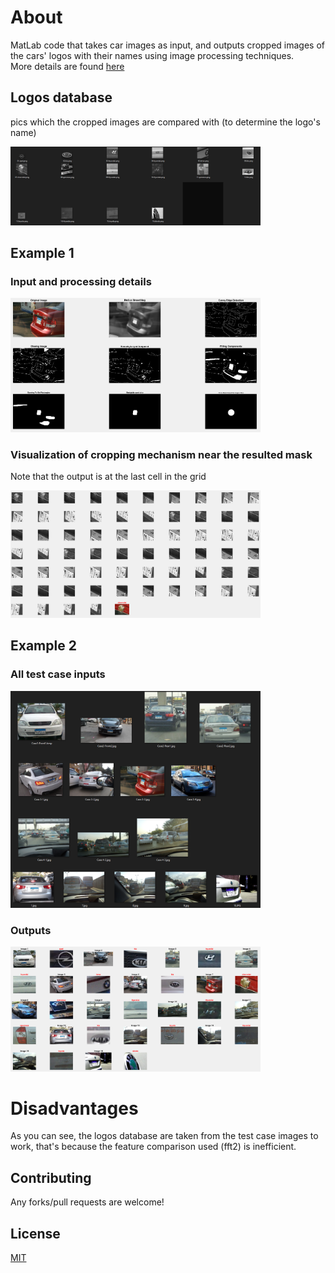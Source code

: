 # About

MatLab code that takes car images as input, and outputs cropped images of the cars' logos with their names using image processing techniques.
<br>
More details are found [here](https://github.com/OdyAsh/CarLogoRecognitionImageProcessing/blob/main/Ashraf196280%20-%20Vehicle%20Logo%20Recognition.docx)
## Logos database 
pics which the cropped images are compared with (to determine the logo's name)

<img
  src="https://github.com/OdyAsh/CarLogoRecognitionImageProcessing/blob/main/ReadmePics/0.logosDB.png"
  style="display: inline-block; margin: 0 auto; max-width: 400px">

## Example 1

### Input and processing details
<img
  src="https://github.com/OdyAsh/CarLogoRecognitionImageProcessing/blob/main/ReadmePics/1.chevInput.png"
  style="display: inline-block; margin: 0 auto; max-width: 400px">

### Visualization of cropping mechanism near the resulted mask
Note that the output is at the last cell in the grid

<img
  src="https://github.com/OdyAsh/CarLogoRecognitionImageProcessing/blob/main/ReadmePics/2.chevLoops.png"
  style="display: inline-block; margin: 0 auto; max-width: 400px">

## Example 2
### All test case inputs
<img
  src="https://github.com/OdyAsh/CarLogoRecognitionImageProcessing/blob/main/ReadmePics/3.inputs.png"
  style="display: inline-block; margin: 0 auto; max-width: 400px">
### Outputs
<img
  src="https://github.com/OdyAsh/CarLogoRecognitionImageProcessing/blob/main/ReadmePics/4.outputs.png"
  style="display: inline-block; margin: 0 auto; max-width: 400px">

# Disadvantages
As you can see, the logos database are taken from the test case images to work, that's because the feature comparison used (fft2) is inefficient.

## Contributing
Any forks/pull requests are welcome!

## License
[MIT](https://choosealicense.com/licenses/mit/)
